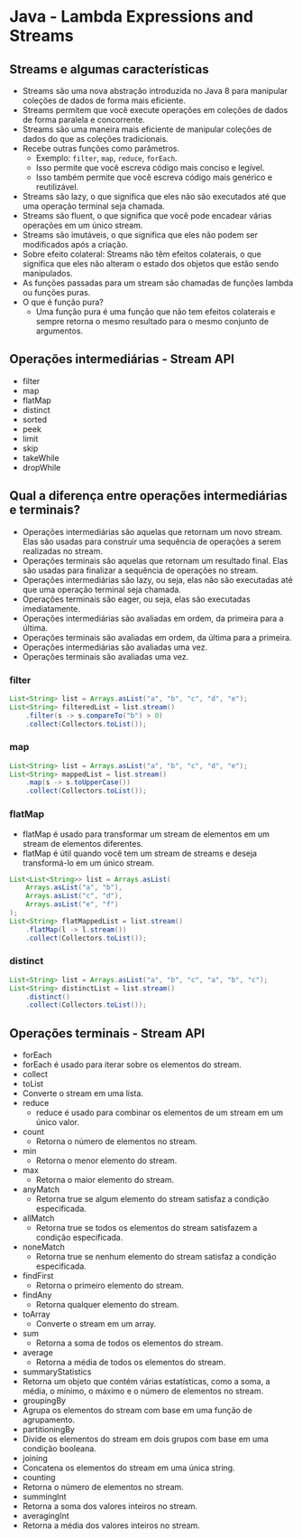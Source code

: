 # Java - Lambda Expressions and Streams

## Streams e algumas características
- Streams são uma nova abstração introduzida no Java 8 para manipular coleções de dados de forma mais eficiente.
- Streams permitem que você execute operações em coleções de dados de forma paralela e concorrente.
- Streams são uma maneira mais eficiente de manipular coleções de dados do que as coleções tradicionais.
- Recebe outras funções como parâmetros.
  - Exemplo: `filter`, `map`, `reduce`, `forEach`.
  - Isso permite que você escreva código mais conciso e legível.
  - Isso também permite que você escreva código mais genérico e reutilizável.
- Streams são lazy, o que significa que eles não são executados até que uma operação terminal seja chamada.
- Streams são fluent, o que significa que você pode encadear várias operações em um único stream.
- Streams são imutáveis, o que significa que eles não podem ser modificados após a criação.
- Sobre efeito colateral: Streams não têm efeitos colaterais, o que significa que eles não alteram o estado dos objetos que estão sendo manipulados.
- As funções passadas para um stream são chamadas de funções lambda ou funções puras.
- O que é função pura? 
  - Uma função pura é uma função que não tem efeitos colaterais e sempre retorna o mesmo resultado para o mesmo conjunto de argumentos.


## Operações intermediárias - Stream API
- filter
- map
- flatMap
- distinct
- sorted
- peek
- limit
- skip
- takeWhile
- dropWhile

## Qual a diferença entre operações intermediárias e terminais?
- Operações intermediárias são aquelas que retornam um novo stream. Elas são usadas para construir uma sequência de operações a serem realizadas no stream.
- Operações terminais são aquelas que retornam um resultado final. Elas são usadas para finalizar a sequência de operações no stream.
- Operações intermediárias são lazy, ou seja, elas não são executadas até que uma operação terminal seja chamada.
- Operações terminais são eager, ou seja, elas são executadas imediatamente.
- Operações intermediárias são avaliadas em ordem, da primeira para a última.
- Operações terminais são avaliadas em ordem, da última para a primeira.
- Operações intermediárias são avaliadas uma vez.
- Operações terminais são avaliadas uma vez.


### filter

```java
List<String> list = Arrays.asList("a", "b", "c", "d", "e");
List<String> filteredList = list.stream()
    .filter(s -> s.compareTo("b") > 0)
    .collect(Collectors.toList());
```

### map

```java
List<String> list = Arrays.asList("a", "b", "c", "d", "e");
List<String> mappedList = list.stream()
    .map(s -> s.toUpperCase())
    .collect(Collectors.toList());
```

### flatMap
- flatMap é usado para transformar um stream de elementos em um stream de elementos diferentes.
- flatMap é útil quando você tem um stream de streams e deseja transformá-lo em um único stream.

```java
List<List<String>> list = Arrays.asList(
    Arrays.asList("a", "b"),
    Arrays.asList("c", "d"),
    Arrays.asList("e", "f")
);
List<String> flatMappedList = list.stream()
    .flatMap(l -> l.stream())
    .collect(Collectors.toList());
```

### distinct

```java
List<String> list = Arrays.asList("a", "b", "c", "a", "b", "c");
List<String> distinctList = list.stream()
    .distinct()
    .collect(Collectors.toList());
```

## Operações terminais - Stream API
- forEach
 - forEach é usado para iterar sobre os elementos do stream. 
- collect
 - toList
  - Converte o stream em uma lista. 
- reduce
  - reduce é usado para combinar os elementos de um stream em um único valor. 
- count
  - Retorna o número de elementos no stream. 
- min
  - Retorna o menor elemento do stream. 
- max
  - Retorna o maior elemento do stream.
- anyMatch
  - Retorna true se algum elemento do stream satisfaz a condição especificada.
- allMatch
  - Retorna true se todos os elementos do stream satisfazem a condição especificada.
- noneMatch
  - Retorna true se nenhum elemento do stream satisfaz a condição especificada. 
- findFirst
  - Retorna o primeiro elemento do stream. 
- findAny
  - Retorna qualquer elemento do stream. 
- toArray
  - Converte o stream em um array. 
- sum
  - Retorna a soma de todos os elementos do stream. 
- average
  - Retorna a média de todos os elementos do stream. 
- summaryStatistics
 - Retorna um objeto que contém várias estatísticas, como a soma, a média, o mínimo, o máximo e o número de elementos no stream. 
- groupingBy
 - Agrupa os elementos do stream com base em uma função de agrupamento. 
- partitioningBy
 - Divide os elementos do stream em dois grupos com base em uma condição booleana. 
- joining
 - Concatena os elementos do stream em uma única string. 
- counting
 - Retorna o número de elementos no stream. 
- summingInt
 - Retorna a soma dos valores inteiros no stream. 
- averagingInt
 - Retorna a média dos valores inteiros no stream. 